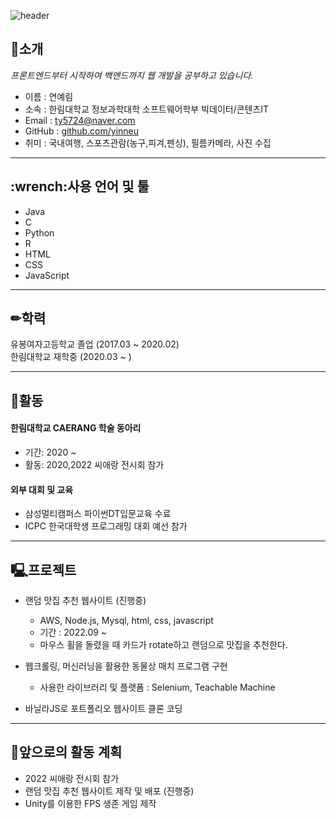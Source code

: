 ![header](https://capsule-render.vercel.app/api?type=cylinder&color=auto&height=100&fontAlignY=50&fontSize=30&animation=blinking&section=header&text=Yerim's%20GitHub%&ustomColorList=0,2,2,5,30)
<!--Copyright © 2020 Ye-Chan Kang-->

<h2> &#128075;소개 </h2>

<i>프론트엔드부터 시작하여 백엔드까지 웹 개발을 공부하고 있습니다.</i>

- 이름 : 연예림
- 소속 : 한림대학교 정보과학대학 소프트웨어학부 빅데이터/콘텐츠IT
- Email : ty5724@naver.com
- GitHub : <a href = "https://github.com/yinneu"> github.com/yinneu </a>
- 취미 : 국내여행, 스포츠관람(농구,피겨,펜싱), 필름카메라, 사진 수집

---

<h2> :wrench:사용 언어 및 툴 </h2>

- Java
- C
- Python
- R
- HTML
- CSS
- JavaScript
---
<h2> &#9999;학력</h2>

유봉여자고등학교 졸업 (2017.03 ~ 2020.02) </br>
한림대학교 재학중 (2020.03 ~ )

---
<h2>  &#127939;활동 </h2>

 <h4>한림대학교 CAERANG 학술 동아리 </h4>

- 기간: 2020 ~
- 활동: 2020,2022 씨애랑 전시회 참가

<h4>외부 대회 및 교육</h4>

- 삼성멀티캠퍼스  파이썬DT입문교육 수료
- ICPC 한국대학생 프로그래밍 대회 예선 참가

---
<h2> &#128435;프로젝트 </h2>

- 랜덤 맛집 추천 웹사이트 (진행중)
  - AWS, Node.js, Mysql, html, css, javascript
  - 기간 : 2022.09 ~
  - 마우스 휠을 돌렸을 때 카드가 rotate하고 랜덤으로 맛집을 추천한다.
  

- 웹크롤링, 머신러닝을 활용한 동물상 매치 프로그램 구현
  - 사용한 라이브러리 및 플랫폼 : Selenium, Teachable Machine

- 바닐라JS로 포트폴리오 웹사이트 클론 코딩

---
<h2>  &#128204;앞으로의 활동 계획 </h2>

- 2022 씨애랑 전시회 참가
- 랜덤 맛집 추천 웹사이트 제작 및 배포 (진행중)
- Unity를 이용한 FPS 생존 게임 제작
